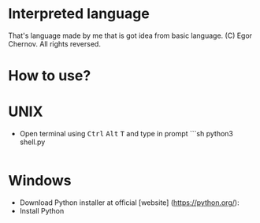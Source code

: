# Interpreted language
That's language made by me that is got idea from basic language.
(C) Egor Chernov. All rights reversed.
# How to use?
# UNIX
- Open terminal using <kbd>Ctrl</kbd> <kbd>Alt</kbd> <kbd>T</kbd> and type in prompt ```sh
  python3 shell.py
  ```
# Windows
- Download Python installer at official [website]
(https://python.org/):
- Install Python
